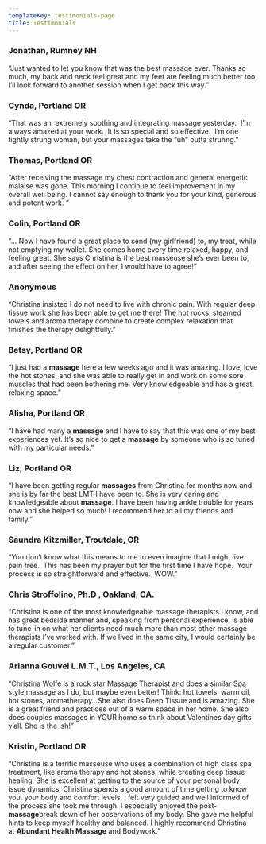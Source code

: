```yaml
---
templateKey: testimonials-page
title: Testimonials
---
```

### Jonathan, Rumney NH

“Just wanted to let you know that was the best massage ever. Thanks so much, my back and neck feel great and my feet are feeling much better too. I’ll look forward to another session when I get back this way.”

### Cynda, Portland OR

“That was an  extremely soothing and integrating massage yesterday.  I’m always amazed at your work.  It is so special and so effective.  I’m one tightly strung woman, but your massages take the “uh” outta struhng.”

### Thomas, Portland OR

“After receiving the massage my chest contraction and general energetic malaise was gone. This morning I continue to feel improvement in my overall well being. I cannot say enough to thank you for your kind, generous and potent work. “

### Colin, Portland OR

“… Now I have found a great place to send (my girlfriend) to, my treat, while not emptying my wallet. She comes home every time relaxed, happy, and feeling great. She says Christina is the best masseuse she’s ever been to, and after seeing the effect on her, I would have to agree!”

### Anonymous

“Christina insisted I do not need to live with chronic pain. With regular deep tissue work she has been able to get me there! The hot rocks, steamed towels and aroma therapy combine to create complex relaxation that finishes the therapy delightfully.”

### Betsy, Portland OR

“I just had a **massage** here a few weeks ago and it was amazing. I love, love the hot stones, and she was able to really get in and work on some sore muscles that had been bothering me. Very knowledgeable and has a great, relaxing space.”

### Alisha, Portland OR

“I have had many a **massage** and I have to say that this was one of my best experiences yet. It’s so nice to get a **massage** by someone who is so tuned with my particular needs.”

### Liz, Portland OR

“I have been getting regular **massages** from Christina for months now and she is by far the best LMT I have been to. She is very caring and knowledgeable about **massage**. I have been having ankle trouble for years now and she helped so much! I recommend her to all my friends and family.”

### Saundra Kitzmiller, Troutdale, OR

“You don’t know what this means to me to even imagine that I might live pain free.  This has been my prayer but for the first time I have hope.  Your process is so straightforward and effective.  WOW.”

### Chris Stroffolino, Ph.D , Oakland, CA.

“Christina is one of the most knowledgeable massage therapists I know, and has great bedside manner and, speaking from personal experience, is able to tune-in on what her clients need much more than most other massage therapists I’ve worked with. If we lived in the same city, I would certainly be a regular customer.”

### Arianna Gouvei L.M.T., Los Angeles, CA

“Christina Wolfe is a rock star Massage Therapist and does a similar Spa style massage as I do, but maybe even better! Think: hot towels, warm oil, hot stones, aromatherapy…She also does Deep Tissue and is amazing. She is a great friend and practices out of a warm space in her home. She also does couples massages in YOUR home so think about Valentines day gifts y’all. She is the ish!”

### Kristin, Portland OR

“Christina is a terrific masseuse who uses a combination of high class spa treatment, like aroma therapy and hot stones, while creating deep tissue healing. She is excellent at getting to the source of your personal body issue dynamics. Christina spends a good amount of time getting to know you, your body and comfort levels. I felt very guided and well informed of the process she took me through. I especially enjoyed the post-**massage**break down of her observations of my body. She gave me helpful hints to keep myself healthy and balanced. I highly recommend Christina at **Abundant Health Massage** and Bodywork.”
